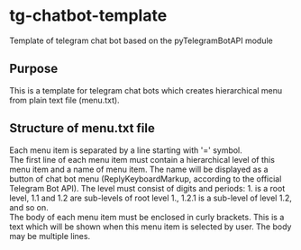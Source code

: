 # tg-chatbot-template
Template of telegram chat bot based on the pyTelegramBotAPI module

## Purpose
This is a template for telegram chat bots which creates hierarchical menu from plain text file (menu.txt).

## Structure of menu.txt file
Each menu item is separated by a line starting with '=' symbol. <br>
The first line of each menu item must contain a hierarchical level of this menu item and a name of menu item. The name will be displayed as a button of chat bot menu (ReplyKeyboardMarkup, according to the official Telegram Bot API). The level must consist of digits and periods: 1. is a root level, 1.1 and 1.2 are sub-levels of root level 1., 1.2.1 is a sub-level of level 1.2, and so on.<br>
The body of each menu item must be enclosed in curly brackets. This is a text which will be shown when this menu item is selected by user. The body may be multiple lines.
